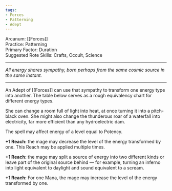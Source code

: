 ```yaml
---
tags:
- Forces
- Patterning
- Adept
---
```


Arcanum: [[Forces]]\
Practice: Patterning\
Primary Factor: Duration\
Suggested Rote Skills: Crafts, Occult, Science

---

_All energy shares sympathy, born perhaps from the same cosmic source in the same instant._

---

An Adept of [[Forces]] can use that sympathy to transform one energy type into another. The table below serves as a rough equivalency chart for different energy types.

She can change a room full of light into heat, at once turning it into a pitch-black oven. She might also change the thunderous roar of a waterfall into electricity, far more efficient than any hydroelectric dam. 

The spell may affect energy of a level equal to Potency.

**+1 Reach:** the mage may decrease the level of the energy transformed by one. This Reach may be applied multiple times.

**+1 Reach:** the mage may split a source of energy into two different kinds or leave part of the original source behind — for example, turning an inferno into light equivalent to daylight and sound equivalent to a scream.

**+1 Reach:** For one Mana, the mage may increase the level of the energy transformed by one.